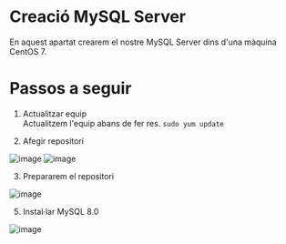# Creació MySQL Server
En aquest apartat crearem el nostre MySQL Server dins d'una màquina CentOS 7.

# Passos a seguir

1. Actualitzar equip <br>
  Actualitzem l'equip abans de fer res.
  `sudo yum update`
  
2. Afegir repositori

  ![image](https://user-images.githubusercontent.com/79653853/154885430-245abb78-915e-4df1-b61f-e584500a7b28.png)
  ![image](https://user-images.githubusercontent.com/79653853/154885561-d861d783-7f3b-4e83-b459-6d33337ebc2a.png)

3. Prepararem el repositori

  ![image](https://user-images.githubusercontent.com/79653853/154885671-6ec5a88f-3047-49a9-9074-79f86ad9cb5c.png)

5. Instal·lar MySQL 8.0

  ![image](https://user-images.githubusercontent.com/79653853/154885705-db3cc3c4-3c8a-4aae-ad86-37ef89230aac.png)
